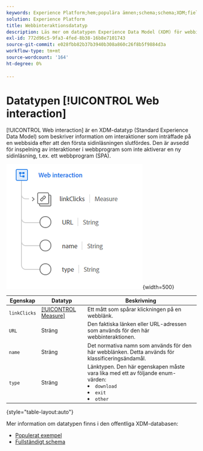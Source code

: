 ```yaml
---
keywords: Experience Platform;hem;populära ämnen;schema;schema;XDM;fields;schemas;Schemas;webbinaktion;datatyp;datatyp;datatyp;data type;
solution: Experience Platform
title: Webbinteraktionsdatatyp
description: Läs mer om datatypen Experience Data Model (XDM) för webbinteraktion.
exl-id: 772d96c5-9fa3-4fed-8b38-16b8e7101743
source-git-commit: e028fbb82b37b3940b308a860c26f8b5f9884d3a
workflow-type: tm+mt
source-wordcount: '164'
ht-degree: 0%

---
```


# Datatypen [!UICONTROL Web interaction]

[!UICONTROL Web interaction] är en XDM-datatyp (Standard Experience Data Model) som beskriver information om interaktioner som inträffade på en webbsida efter att den första sidinläsningen slutfördes. Den är avsedd för inspelning av interaktioner i webbprogram som inte aktiverar en ny sidinläsning, t.ex. ett webbprogram (SPA).

![bild för webbinteraktion](../images/data-types/web-interaction.PNG){width=500}

| Egenskap | Datatyp | Beskrivning |
| --- | --- | --- |
| `linkClicks` | [[!UICONTROL Measure]](./measure.md) | Ett mått som spårar klickningen på en webblänk. |
| `URL` | Sträng | Den faktiska länken eller URL-adressen som används för den här webbinteraktionen. |
| `name` | Sträng | Det normativa namn som används för den här webblänken. Detta används för klassificeringsändamål. |
| `type` | Sträng | Länktypen. Den här egenskapen måste vara lika med ett av följande enum-värden: <li> `download` </li> <li> `exit` </li> <li> `other` </li> |

{style="table-layout:auto"}

Mer information om datatypen finns i den offentliga XDM-databasen:

* [Populerat exempel](https://github.com/adobe/xdm/blob/master/components/datatypes/deprecated/webinteraction.example.1.json)
* [Fullständigt schema](https://github.com/adobe/xdm/blob/master/components/datatypes/deprecated/webinteraction.schema.json)

